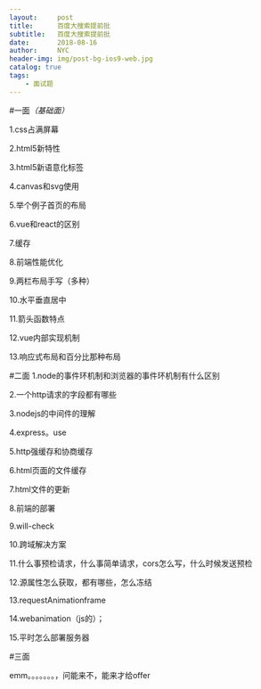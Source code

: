 ```yaml
---
layout:     post
title:      百度大搜索提前批
subtitle:   百度大搜索提前批
date:       2018-08-16
author:     NYC
header-img: img/post-bg-ios9-web.jpg
catalog: true
tags:
    - 面试题
---
```


>
#一面<i>（基础面）</i>

1.css占满屏幕

2.html5新特性

3.html5新语意化标签

4.canvas和svg使用

5.举个例子首页的布局

6.vue和react的区别

7.缓存

8.前端性能优化

9.两栏布局手写（多种）

10.水平垂直居中

11.箭头函数特点

12.vue内部实现机制

13.响应式布局和百分比那种布局

#二面
1.node的事件环机制和浏览器的事件环机制有什么区别

2.一个http请求的字段都有哪些

3.nodejs的中间件的理解

4.express。use

5.http强缓存和协商缓存

6.html页面的文件缓存

7.html文件的更新

8.前端的部署

9.will-check

10.跨域解决方案

11.什么事预检请求，什么事简单请求，cors怎么写，什么时候发送预检

12.源属性怎么获取，都有哪些，怎么冻结

13.requestAnimationframe

14.webanimation（js的）；

15.平时怎么部署服务器

#三面

emm。。。。。。。，问能来不，能来才给offer

